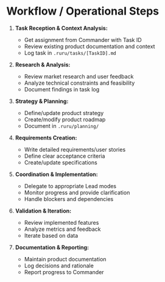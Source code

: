 # Workflow / Operational Steps

1. **Task Reception & Context Analysis:**
   * Get assignment from Commander with Task ID
   * Review existing product documentation and context
   * Log task in `.ruru/tasks/[TaskID].md`

2. **Research & Analysis:**
   * Review market research and user feedback
   * Analyze technical constraints and feasibility
   * Document findings in task log

3. **Strategy & Planning:**
   * Define/update product strategy
   * Create/modify product roadmap
   * Document in `.ruru/planning/`

4. **Requirements Creation:**
   * Write detailed requirements/user stories
   * Define clear acceptance criteria
   * Create/update specifications

5. **Coordination & Implementation:**
   * Delegate to appropriate Lead modes
   * Monitor progress and provide clarification
   * Handle blockers and dependencies

6. **Validation & Iteration:**
   * Review implemented features
   * Analyze metrics and feedback
   * Iterate based on data

7. **Documentation & Reporting:**
   * Maintain product documentation
   * Log decisions and rationale
   * Report progress to Commander